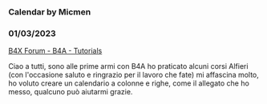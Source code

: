 ### Calendar by Micmen
### 01/03/2023
[B4X Forum - B4A - Tutorials](https://www.b4x.com/android/forum/threads/145212/)

Ciao a tutti, sono alle prime armi con B4A ho praticato alcuni corsi Alfieri (con l'occasione saluto e ringrazio per il lavoro che fate) mi affascina molto, ho voluto creare un calendario a colonne e righe, come il allegato che ho messo, qualcuno può aiutarmi grazie.